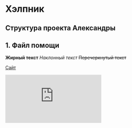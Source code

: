 # Хэлпник

## Структура проекта Александры
## 1. Файл помощи

**Жирный текст**
*Наклонный текст*
~~Перечеркнутый текст~~

[Сайт](https://klike.net/1706-skachat-kartinki-horoshego-kachestva-50-foto.html)

![Логотип](https://klike.net/1706-skachat-kartinki-horoshego-kachestva-50-foto.html)




